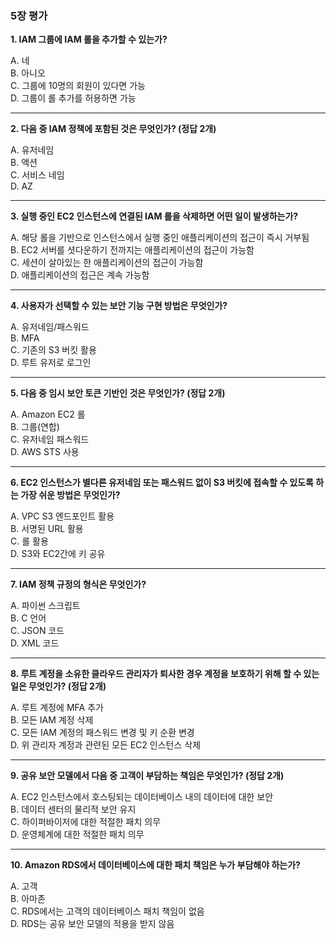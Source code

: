 ### 5장 평가

**1. IAM 그룹에 IAM 롤을 추가할 수 있는가?**

A. 네  
B. 아니오  
C. 그룹에 10명의 회원이 있다면 가능  
D. 그룹이 롤 추가를 허용하면 가능

---

**2. 다음 중 IAM 정책에 포함된 것은 무엇인가? (정답 2개)**

A. 유저네임  
B. 액션  
C. 서비스 네임  
D. AZ

---

**3. 실행 중인 EC2 인스턴스에 연결된 IAM 롤을 삭제하면 어떤 일이 발생하는가?**

A. 해당 롤을 기반으로 인스턴스에서 실행 중인 애플리케이션의 접근이 즉시 거부됨  
B. EC2 서버를 셧다운하기 전까지는 애플리케이션의 접근이 가능함  
C. 세션이 살아있는 한 애플리케이션의 접근이 가능함  
D. 애플리케이션의 접근은 계속 가능함

---

**4. 사용자가 선택할 수 있는 보안 기능 구현 방법은 무엇인가?**

A. 유저네임/패스워드  
B. MFA  
C. 기존의 S3 버킷 활용  
D. 루트 유저로 로그인

---

**5. 다음 중 임시 보안 토큰 기반인 것은 무엇인가? (정답 2개)**

A. Amazon EC2 롤  
B. 그룹(연합)  
C. 유저네임 패스워드  
D. AWS STS 사용

---

**6. EC2 인스턴스가 별다른 유저네임 또는 패스워드 없이 S3 버킷에 접속할 수 있도록 하는 가장 쉬운 방법은 무엇인가?**

A. VPC S3 엔드포인트 활용  
B. 서명된 URL 활용  
C. 롤 활용  
D. S3와 EC2간에 키 공유

---

**7. IAM 정책 규정의 형식은 무엇인가?**

A. 파이썬 스크립트  
B. C 언어  
C. JSON 코드  
D. XML 코드

---

**8. 루트 계정을 소유한 클라우드 관리자가 퇴사한 경우 계정을 보호하기 위해 할 수 있는 일은 무엇인가? (정답 2개)**

A. 루트 계정에 MFA 추가  
B. 모든 IAM 계정 삭제  
C. 모든 IAM 계정의 패스워드 변경 및 키 순환 변경  
D. 위 관리자 계정과 관련된 모든 EC2 인스턴스 삭제

---

**9. 공유 보안 모델에서 다음 중 고객이 부담하는 책임은 무엇인가? (정답 2개)**

A. EC2 인스턴스에서 호스팅되는 데이터베이스 내의 데이터에 대한 보안  
B. 데이터 센터의 물리적 보안 유지  
C. 하이퍼바이저에 대한 적절한 패치 의무  
D. 운영체계에 대한 적절한 패치 의무

---

**10. Amazon RDS에서 데이터베이스에 대한 패치 책임은 누가 부담해야 하는가?**

A. 고객  
B. 아마존  
C. RDS에서는 고객의 데이터베이스 패치 책임이 없음  
D. RDS는 공유 보안 모델의 적용을 받지 않음